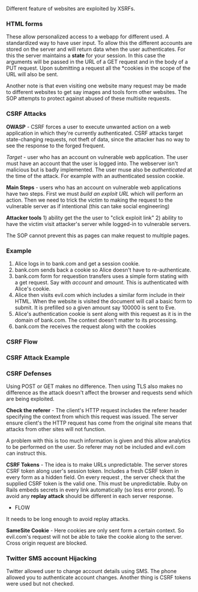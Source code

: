 Different feature of websites are exploited by XSRFs.

### HTML forms
These allow personalized access to a webapp for different used. A standardized way to have user input. To allow this the different accounts are stored on the server and will return data when the user authenticates. For this the server maintains a **state** for your session. In this case the arguments will be passed in the URL of a GET request and in the body of a PUT request. Upon submitting a request all the *cookies in the scope of the URL will also be sent.

Another note is that even visiting one website many request may be made to different websites to get say images and tools form other websites. The SOP attempts to protect against abused of these multisite requests.

### CSRF Attacks
**OWASP** - CSRF forces a user to execute unwanted action on a web application in which they're currently authenticated. CSRF attacks target state-changing requests, not theft of data, since the attacker has no way to see the response to the forged frequent.

*Target* - user who has an account on vulnerable web application. The user must have an account that the user is logged into. The webserver isn't malicious but is badly implemented. The user muse also be *authenticated* at the time of the attack. For example with an authenticated session cookie.

**Main Steps** - users who has an account on vulnerable web applications have two steps. First we must *build an exploit URL* which will perform an action. Then we need to trick the victim to making the request to the vulnerable server as if intentional (this can take social engineering)

**Attacker tools** 1) ability get the the user to "click exploit link" 2) ability to have the victim visit attacker's server while logged-in to vulnerable servers.

The SOP cannot prevent this as pages can make request to multiple pages.

### Example
1. Alice logs in to bank.com and get a session cookie.
2. bank.com sends back a cookie so Alice doesn't have to re-authenticate.
3. bank.com form for requestion transfers uses a simple form stating with a get request. Say with *account* and *amount*. This is authenticated with Alice's cookie.
4. Alice then visits evil.com which includes a similar form include in their HTML. When the website is visited the document will call a basic form to submit. It is prefilled so a given amount say 100000 is sent to Eve.
5. Alice's authentication cookie is sent along with this request as it is in the domain of bank.com. The context doesn't matter to its processing.
6. bank.com the receives the request along with the cookies

### CSRF Flow

### CSRF Attack Example

### CSRF Defenses
Using POST or GET makes no difference. Then using TLS also makes no difference as the attack doesn't affect the browser and requests send which are being exploited.

**Check the referer** - The client's HTTP request includes the referer header specifying the context from which this request was issued. The server ensure client's the HTTP request has come from the original site means that attacks from other sites will not function.

A problem with this is too much information is given and this allow analytics to be performed on the user. So referer may not be included and evil.com can instruct this.

**CSRF Tokens** - The idea is to make URLs unpredictable. The server stores CSRF token along user's session token. Includes a fresh CSRF token in every form as a hidden field. On every request , the server check that the supplied CSRF token is the valid one. This must be unpredictable. Ruby on Rails embeds secrets in every link automatically (so less error prone). To avoid any **replay attack** should be different in each server response.

- FLOW

It needs to be long enough to avoid replay attacks.

**SameSite Cookie** - Here cookies are only sent form a certain context. So evil.com's request will not be able to take the cookie along to the server. Cross origin request are blocked.

### Twitter SMS account Hijacking
Twitter allowed user to change account details using SMS. The phone allowed you to authenticate account changes. Another thing is CSRF tokens were used but not checked.

